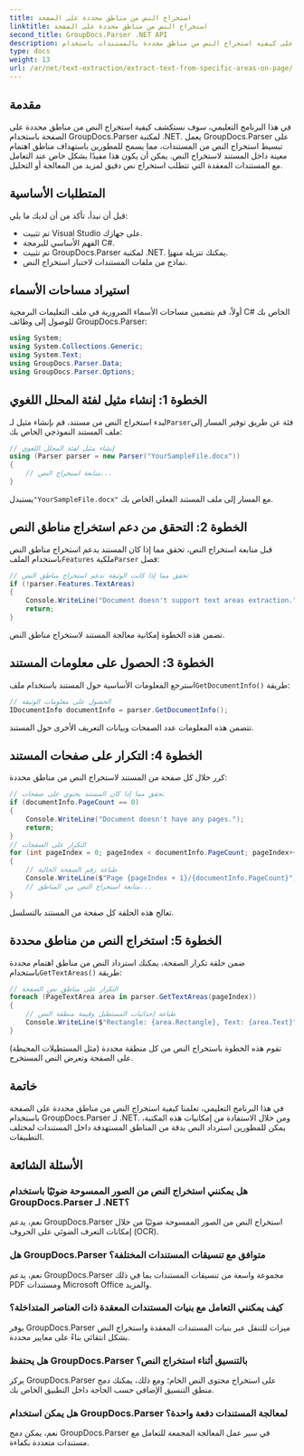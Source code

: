 ```yaml
---
title: استخراج النص من مناطق محددة على الصفحة
linktitle: استخراج النص من مناطق محددة على الصفحة
second_title: GroupDocs.Parser .NET API
description: تعرف على كيفية استخراج النص من مناطق محددة بالمستندات باستخدام GroupDocs.Parser لـ .NET. استخراج نص مستهدف ودقيق لتطبيقاتك.
type: docs
weight: 13
url: /ar/net/text-extraction/extract-text-from-specific-areas-on-page/
---
```

## مقدمة
في هذا البرنامج التعليمي، سوف نستكشف كيفية استخراج النص من مناطق محددة على الصفحة باستخدام GroupDocs.Parser لمكتبة .NET. يعمل GroupDocs.Parser على تبسيط استخراج النص من المستندات، مما يسمح للمطورين باستهداف مناطق اهتمام معينة داخل المستند لاستخراج النص. يمكن أن يكون هذا مفيدًا بشكل خاص عند التعامل مع المستندات المعقدة التي تتطلب استخراج نص دقيق لمزيد من المعالجة أو التحليل.
## المتطلبات الأساسية
قبل أن نبدأ، تأكد من أن لديك ما يلي:
- تم تثبيت Visual Studio على جهازك.
- الفهم الأساسي للبرمجة C#.
- تم تثبيت GroupDocs.Parser لمكتبة .NET. يمكنك تنزيله من[هنا](https://releases.groupdocs.com/parser/net/).
- نماذج من ملفات المستندات لاختبار استخراج النص.
## استيراد مساحات الأسماء
أولاً، قم بتضمين مساحات الأسماء الضرورية في ملف التعليمات البرمجية C# الخاص بك للوصول إلى وظائف GroupDocs.Parser:
```csharp
using System;
using System.Collections.Generic;
using System.Text;
using GroupDocs.Parser.Data;
using GroupDocs.Parser.Options;
```
## الخطوة 1: إنشاء مثيل لفئة المحلل اللغوي
 لبدء استخراج النص من مستند، قم بإنشاء مثيل لـ`Parser`فئة عن طريق توفير المسار إلى ملف المستند النموذجي الخاص بك:
```csharp
// إنشاء مثيل لفئة المحلل اللغوي
using (Parser parser = new Parser("YourSampleFile.docx"))
{
    // متابعة استخراج النص...
}
```
 يستبدل`"YourSampleFile.docx"` مع المسار إلى ملف المستند الفعلي الخاص بك.
## الخطوة 2: التحقق من دعم استخراج مناطق النص
 قبل متابعة استخراج النص، تحقق مما إذا كان المستند يدعم استخراج مناطق النص باستخدام الملف`Features` ملكية`Parser` فصل:
```csharp
// تحقق مما إذا كانت الوثيقة تدعم استخراج مناطق النص
if (!parser.Features.TextAreas)
{
    Console.WriteLine("Document doesn't support text areas extraction.");
    return;
}
```
تضمن هذه الخطوة إمكانية معالجة المستند لاستخراج مناطق النص.
## الخطوة 3: الحصول على معلومات المستند
 استرجع المعلومات الأساسية حول المستند باستخدام ملف`GetDocumentInfo()` طريقة:
```csharp
// الحصول على معلومات الوثيقة
IDocumentInfo documentInfo = parser.GetDocumentInfo();
```
تتضمن هذه المعلومات عدد الصفحات وبيانات التعريف الأخرى حول المستند.
## الخطوة 4: التكرار على صفحات المستند
كرر خلال كل صفحة من المستند لاستخراج النص من مناطق محددة:
```csharp
// تحقق مما إذا كان المستند يحتوي على صفحات
if (documentInfo.PageCount == 0)
{
    Console.WriteLine("Document doesn't have any pages.");
    return;
}
// التكرار على الصفحات
for (int pageIndex = 0; pageIndex < documentInfo.PageCount; pageIndex++)
{
    // طباعة رقم الصفحة الحالية
    Console.WriteLine($"Page {pageIndex + 1}/{documentInfo.PageCount}");
    // متابعة استخراج النص من المناطق...
}
```
تعالج هذه الحلقة كل صفحة من المستند بالتسلسل.
## الخطوة 5: استخراج النص من مناطق محددة
ضمن حلقة تكرار الصفحة، يمكنك استرداد النص من مناطق اهتمام محددة باستخدام`GetTextAreas()` طريقة:
```csharp
// التكرار على مناطق نص الصفحة
foreach (PageTextArea area in parser.GetTextAreas(pageIndex))
{
    // طباعة إحداثيات المستطيل وقيمة منطقة النص
    Console.WriteLine($"Rectangle: {area.Rectangle}, Text: {area.Text}");
}
```
تقوم هذه الخطوة باستخراج النص من كل منطقة محددة (مثل المستطيلات المحيطة) على الصفحة وتعرض النص المستخرج.
## خاتمة
في هذا البرنامج التعليمي، تعلمنا كيفية استخراج النص من مناطق محددة على الصفحة باستخدام GroupDocs.Parser لـ .NET. ومن خلال الاستفادة من إمكانيات هذه المكتبة، يمكن للمطورين استرداد النص بدقة من المناطق المستهدفة داخل المستندات لمختلف التطبيقات.

## الأسئلة الشائعة
### هل يمكنني استخراج النص من الصور الممسوحة ضوئيًا باستخدام GroupDocs.Parser لـ .NET؟
نعم، يدعم GroupDocs.Parser استخراج النص من الصور الممسوحة ضوئيًا من خلال إمكانات التعرف الضوئي على الحروف (OCR).
### هل GroupDocs.Parser متوافق مع تنسيقات المستندات المختلفة؟
نعم، يدعم GroupDocs.Parser مجموعة واسعة من تنسيقات المستندات بما في ذلك PDF ومستندات Microsoft Office والمزيد.
### كيف يمكنني التعامل مع بنيات المستندات المعقدة ذات العناصر المتداخلة؟
يوفر GroupDocs.Parser ميزات للتنقل عبر بنيات المستندات المعقدة واستخراج النص بشكل انتقائي بناءً على معايير محددة.
### هل يحتفظ GroupDocs.Parser بالتنسيق أثناء استخراج النص؟
يركز GroupDocs.Parser على استخراج محتوى النص الخام؛ ومع ذلك، يمكنك دمج منطق التنسيق الإضافي حسب الحاجة داخل التطبيق الخاص بك.
### هل يمكن استخدام GroupDocs.Parser لمعالجة المستندات دفعة واحدة؟
نعم، يمكن دمج GroupDocs.Parser في سير عمل المعالجة المجمعة للتعامل مع مستندات متعددة بكفاءة.